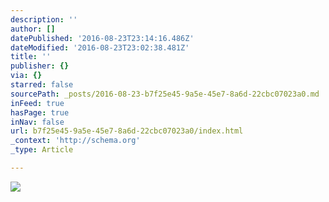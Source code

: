 ```yaml
---
description: ''
author: []
datePublished: '2016-08-23T23:14:16.486Z'
dateModified: '2016-08-23T23:02:38.481Z'
title: ''
publisher: {}
via: {}
starred: false
sourcePath: _posts/2016-08-23-b7f25e45-9a5e-45e7-8a6d-22cbc07023a0.md
inFeed: true
hasPage: true
inNav: false
url: b7f25e45-9a5e-45e7-8a6d-22cbc07023a0/index.html
_context: 'http://schema.org'
_type: Article

---
```

![](https://the-grid-user-content.s3-us-west-2.amazonaws.com/a73e533c-a368-4544-9302-e9500c8b2453.png)